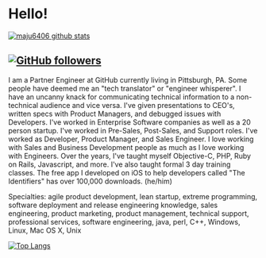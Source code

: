 # Hello!

[![maju6406 github stats](https://github-readme-stats.vercel.app/api?username=maju6406&show_icons=true&theme=algolia)](https://github.com/maju6406)

[![GitHub followers](https://img.shields.io/github/followers/maju6406?color=%234518f5&logo=github&logoColor=%23403d3d&style=for-the-badge)](https://github.com/users/follow?target=maju6406)
---
I am a Partner Engineer at GitHub currently living in Pittsburgh, PA. Some people have deemed me an "tech translator" or "engineer whisperer". I have an uncanny knack for communicating technical information to a non-technical audience and vice versa. I've given presentations to CEO's, written specs with Product Managers, and debugged issues with Developers. I've worked in Enterprise Software companies as well as a 20 person startup. I've worked in Pre-Sales, Post-Sales, and Support roles. I've worked as Developer, Product Manager, and Sales Engineer. I love working with Sales and Business Development people as much as I love working with Engineers. Over the years, I've taught myself Objective-C, PHP, Ruby on Rails, Javascript, and more. I've also taught formal 3 day training classes. The free app I developed on iOS to help developers called "The Identifiers" has over 100,000 downloads. (he/him)

Specialties: agile product development, lean startup, extreme programming, software deployment and release engineering knowledge, sales engineering, product marketing, product management, technical support, professional services, software engineering, java, perl, C++, Windows, Linux, Mac OS X, Unix 

[![Top Langs](https://github-readme-stats.vercel.app/api/top-langs/?username=maju6406&theme=algolia)](https://github.com/maju6406)
